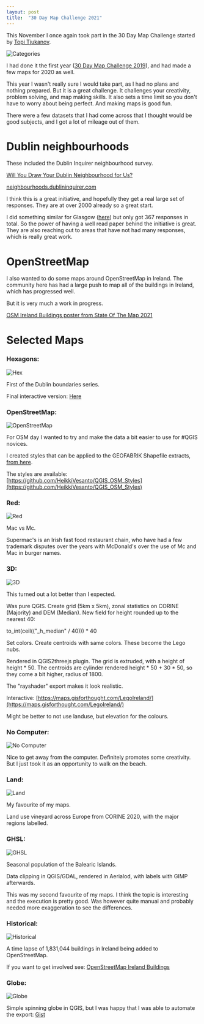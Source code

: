 ```yaml
---
layout: post
title:  "30 Day Map Challenge 2021"
---
```

This November I once again took part in the 30 Day Map Challenge started by [Topi Tjukanov](https://twitter.com/tjukanov).

![Categories](/assets/30-day-map-challenge-2021/announcement.PNG)

I had done it the first year ([30 Day Map Challenge 2019](https://gisforthought.com/30-day-map-challenge-2019/)), and had made a few maps for 2020 as well.

This year I wasn't really sure I would take part, as I had no plans and nothing prepared. But it is a great challenge. It challenges your creativity, problem solving, and map making skills. It also sets a time limit so you don't have to worry about being perfect. And making maps is good fun.

There were a few datasets that I had come across that I thought would be good subjects, and I got a lot of mileage out of them.

 # Dublin neighbourhoods

These included the Dublin Inquirer neighbourhood survey.

[Will You Draw Your Dublin Neighbourhood for Us?](https://www.dublininquirer.com/2021/11/03/will-you-draw-your-dublin-neighbourhood-for-us)

[neighbourhoods.dublininquirer.com](https://neighbourhoods.dublininquirer.com/)

I think this is a great initiative, and hopefully they get a real large set of responses. They are at over 2000 already so a great start.

I did something similar for Glasgow ([here](https://gisforthought.com/glasgow-regions-mapped-progress-update-1/)) but only got 367 responses in total. So the power of having a well read paper behind the initiative is great. They are also reaching out to areas that have not had many responses, which is really great work.

 # OpenStreetMap

I also wanted to do some maps around OpenStreetMap in Ireland. The community here has had a large push to map all of the buildings in Ireland, which has progressed well.

But it is very much a work in progress.

[OSM Ireland Buildings poster from State Of The Map 2021](https://files.osmfoundation.org/s/BD6HeiJiXTGkDMM)

 # Selected Maps
 
 ### Hexagons:

![Hex](/assets/30-day-map-challenge-2021/Day4Hexagons.png)

First of the Dublin boundaries series.

Final interactive version: [Here](maps.gisforthought.com/dublin_hoods/)

 ### OpenStreetMap:

![OpenStreetMap](/assets/30-day-map-challenge-2021/Day5OpenStreetMap.png)

For OSM day I wanted to try and make the data a bit easier to use for #QGIS novices.

I created styles that can be applied to the GEOFABRIK Shapefile extracts, [from here](https://www.geofabrik.de/data/download.html).

The styles are available: [https://github.com/HeikkiVesanto/QGIS_OSM_Styles](https://github.com/HeikkiVesanto/QGIS_OSM_Styles)

 ### Red:

![Red](/assets/30-day-map-challenge-2021/Day6Red.png)

Mac vs Mc.

Supermac's is an Irish fast food restaurant chain, who have had a few trademark disputes over the years with McDonald's over the use of Mc and Mac in burger names.

 ### 3D:

![3D](/assets/30-day-map-challenge-2021/Day11_3D.png)
 
This turned out a lot better than I expected.

Was pure QGIS. Create grid (5km x 5km), zonal statistics on CORINE (Majority) and DEM (Median). New field for height rounded up to the nearest 40:

to_int(ceil(("_h_median" / 40))) * 40

Set colors. Create centroids with same colors. These become the Lego nubs.

Rendered in QGIS2threejs plugin. The grid is extruded, with a height of height * 50. The centroids are cylinder rendered height * 50 + 30 * 50, so they come a bit higher, radius of 1800.

The "rayshader" export makes it look realistic.

Interactive: [https://maps.gisforthought.com/LegoIreland/](https://maps.gisforthought.com/LegoIreland/)

Might be better to not use landuse, but elevation for the colours.

 ### No Computer:

![No Computer](/assets/30-day-map-challenge-2021/Day15_NoComp.jpg)

Nice to get away from the computer. Definitely promotes some creativity. But I just took it as an opportunity to walk on the beach.

 ### Land:

![Land](/assets/30-day-map-challenge-2021/Day17_Land.png)

My favourite of my maps.

Land use vineyard across Europe from CORINE 2020, with the major regions labelled.

 ### GHSL:

![GHSL](/assets/30-day-map-challenge-2021/Day23_GHSL.gif)

Seasonal population of the Balearic Islands.

Data clipping in QGIS/GDAL, rendered in Aerialod, with labels with GIMP afterwards.

This was my second favourite of my maps. I think the topic is interesting and the execution is pretty good. Was however quite manual and probably needed more exaggeration to see the differences.

 ### Historical:

![Historical](/assets/30-day-map-challenge-2021/Day24_historical.gif)

A time lapse of 1,831,044 buildings in Ireland being added to OpenStreetMap.

If you want to get involved see: [OpenStreetMap Ireland Buildings](https://tasks.openstreetmap.ie/about)

 ### Globe:

![Globe](/assets/30-day-map-challenge-2021/Day24_historical.gif)

Simple spinning globe in QGIS, but I was happy that I was able to automate the export: [Gist](https://gist.github.com/HeikkiVesanto/252b7d65ba839de8a6f83065c7f27505)
